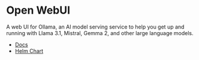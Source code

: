 # Open WebUI

A web UI for Ollama, an AI model serving service to help you get up and running with Llama 3.1, Mistral, Gemma 2, and other large language models.

- [Docs](https://docs.openwebui.com)
- [Helm Chart](https://github.com/open-webui/helm-charts)